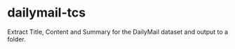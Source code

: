 # dailymail-tcs
Extract Title, Content and Summary for the DailyMail dataset and output to a folder.
